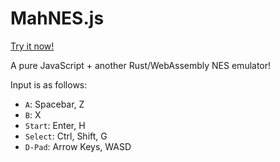 # MahNES.js

[Try it now!](https://hlorenzi.github.io/mahnesjs/)

A pure JavaScript + another Rust/WebAssembly NES emulator!

Input is as follows:
- `A`: Spacebar, Z
- `B`: X
- `Start`: Enter, H
- `Select`: Ctrl, Shift, G
- `D-Pad`: Arrow Keys, WASD